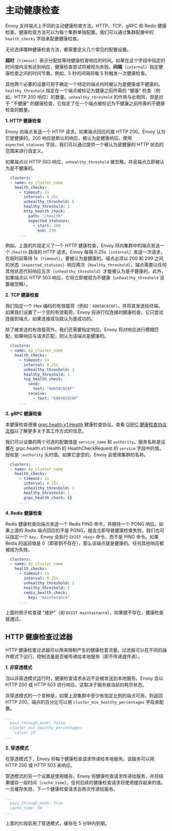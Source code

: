 # 主动健康检查

Envoy 支持端点上不同的主动健康检查方法。HTTP、TCP、gRPC 和 Redis 健康检查。健康检查方法可以为每个集群单独配置。我们可以通过集群配置中的 `health_checks` 字段来配置健康检查。

无论选择哪种健康检查方法，都需要定义几个常见的配置设置。

**超时**（`timeout`）表示分配给等待健康检查响应的时间。如果在这个字段中指定的时间值内没有达到响应，健康检查尝试将被视为失败。**间隔**（`internal`）指定健康检查之间的时间节奏。例如，5 秒的间隔将每 5 秒触发一次健康检查。

其他两个必要的设置可用于确定一个特定的端点何时被认为是健康或不健康的。`healthy_threshold` 指定在一个端点被标记为健康之前所需的 "健康" 检查（例如，HTTP 200 响应）的数量。`unhealthy_threshold` 的作用与此相同，但是对于 "不健康" 的健康检查，它指定了在一个端点被标记为不健康之前所需的不健康检查的数量。

**1. HTTP 健康检查**

Envoy 向端点发送一个 HTTP 请求。如果端点回应的是 HTTP 200，Envoy 认为它是健康的。200 响应是默认的响应，被认为是健康响应。使用 `expected_statuses` 字段，我们可以通过提供一个被认为是健康的 HTTP 状态的范围来进行自定义。

如果端点以 HTTP 503 响应，`unhealthy_threshold` 被忽略，并且端点立即被认为是不健康的。

```yaml
  clusters:
  - name: my_cluster_name
    health_checks:
      - timeout: 1s
        interval: 0.25s
        unhealthy_threshold: 5
        healthy_threshold: 2
        http_health_check:
          path: "/health"
          expected_statuses:
            - start: 200
              end: 299
      ...
```

例如，上面的片段定义了一个 HTTP 健康检查，Envoy 将向集群中的端点发送一个 `/health` 路径的 HTTP 请求。Envoy 每隔 0.25s（`internal`）发送一次请求，在超时前等待 1s（`timeout`）。要被认为是健康的，端点必须以 200 和 299 之间的状态（`expected_statuses`）响应两次（`healthy_threshold`）。端点需要以任何其他状态代码响应五次（`unhealthy_threshold`）才能被认为是不健康的。此外，如果端点以 HTTP 503 响应，它将立即被视为不健康（`unhealthy_threshold` 设置被忽略）。

**2. TCP 健康检查**

我们指定一个 Hex 编码的有效载荷（例如：`68656C6C6F`），并将其发送给终端。如果我们设置了一个空的有效载荷，Envoy 将进行仅连接的健康检查，它只尝试连接到端点，如果连接成功就认为是成功的。

除了被发送的有效载荷外，我们还需要指定响应。Envoy 将对响应进行模糊匹配，如果响应与请求匹配，则认为该端点是健康的。

```yaml
  clusters:
  - name: my_cluster_name
    health_checks:
      - timeout: 1s
        interval: 0.25s
        unhealthy_threshold: 1
        healthy_threshold: 1
        tcp_health_check:
          send:
            text: "68656C6C6F"
          receive:
            - text: "68656C6C6F"
      ...
```

**3. gRPC 健康检查**

本健康检查遵循 [grpc.health.v1.Health](https://github.com/grpc/grpc/blob/master/src/proto/grpc/health/v1/health.proto) 健康检查协议。查看 [GRPC 健康检查协议文档](https://github.com/grpc/grpc/blob/master/doc/health-checking.md)以了解更多关于其工作方式的信息。

我们可以设置的两个可选的配置值是 `service_name` 和 `authority`。服务名称是设置在 grpc.health.v1.Health 的 HealthCheckRequest 的 `service` 字段中的值。授权是 `:authority` 头的值。如果它是空的，Envoy 会使用集群的名称。

```yaml
  clusters:
  - name: my_cluster_name
    health_checks:
      - timeout: 1s
        interval: 0.25s
        unhealthy_threshold: 1
        healthy_threshold: 1
        grpc_health_check: {}
      ...
```

**4. Redis 健康检查**

Redis 健康检查向端点发送一个 Redis PING 命令，并期待一个 PONG 响应。如果上游的 Redis 端点回应的不是 PONG，就会立即导致健康检查失败。我们也可以指定一个 `key`，Envoy 会执行  `EXIST <key>` 命令，而不是 PING 命令。如果 Redis 的返回值是 0（即密钥不存在），那么该端点就是健康的。任何其他响应都被视为失败。

```yaml
  clusters:
  - name: my_cluster_name
    health_checks:
      - timeout: 1s
        interval: 0.25s
        unhealthy_threshold: 1
        healthy_threshold: 1
        redis_health_check:
          key: "maintenance"
      ...
```

上面的例子检查键 "维护"（如 `EXIST maintainance`），如果键不存在，健康检查就通过。

## HTTP 健康检查过滤器

 HTTP 健康检查过滤器可以用来限制产生的健康检查流量。过滤器可以在不同的操作模式下运行，控制流量是否被传递给本地服务（即不传递或传递）。

**1. 非穿透模式**

当以非穿透模式运行时，健康检查请求永远不会被发送到本地服务。Envoy 会以 HTTP 200 或 HTTP 503 进行响应，这取决于服务器当前的耗尽状态。

非穿透模式的一个变种是，如果上游集群中至少有指定比例的端点可用，则返回 HTTP 200。端点的百分比可以用 `cluster_min_healthy_percentages` 字段来配置。

```yaml
...
  pass_through_mode: false
  cluster_min_healthy_percentages:
    value: 15
...
```

**2. 穿透模式**

在穿透模式下，Envoy 将每个健康检查请求传递给本地服务。该服务可以用 HTTP 200 或 HTTP 503 来响应。

穿透模式的另一个设置是使用缓存。Envoy 将健康检查请求传递给服务，并将结果缓存一段时间（`cache_time`）。任何后续的健康检查请求将使用缓存起来的值。一旦缓存失效，下一个健康检查请求会再次传递给服务。

```yaml
...
  pass_through_mode: true
  cache_time: 5m
...
```

上面的片段启用了穿透模式，缓存在 5 分钟内到期。